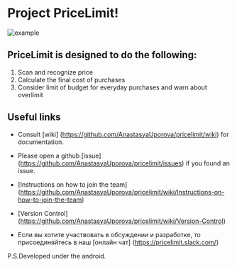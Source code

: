 # Project PriceLimit!


![example](http://savepic.ru/11957046.png)
## PriceLimit is designed to do the following:
1. Scan and recognize price 
2. Calculate the final cost of purchases
3. Consider limit of budget for everyday purchases and warn about overlimit


## Useful links
* Consult [wiki] (https://github.com/AnastasyaUporova/pricelimit/wiki) for documentation.

* Please open a github [issue] (https://github.com/AnastasyaUporova/pricelimit/issues) if you found an issue.

* [Instructions on how to join the team] (https://github.com/AnastasyaUporova/pricelimit/wiki/Instructions-on-how-to-join-the-team)

* [Version Control] (https://github.com/AnastasyaUporova/pricelimit/wiki/Version-Control)

* Если вы хотите участвовать в обсуждении и разработке, то присоединяйтесь в наш [онлайн чат]   (https://pricelimit.slack.com/)

P.S.Developed under the android. 

